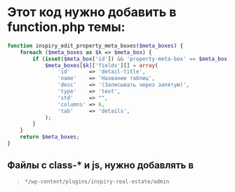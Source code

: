 # Этот код нужно добавить в function.php темы:
```php
function inspiry_edit_property_meta_boxes($meta_boxes) {
	foreach ($meta_boxes as $k => $meta_box) {
		if (isset($meta_box['id']) && 'property-meta-box' == $meta_box['id']) {
			$meta_boxes[$k]['fields'][] = array(
				'id'      => 'detail-title',
				'name' 	  => 'Название таблиц',
				'desc' 	  => '(Записывать через запятую)',
				'type' 	  => 'text',
				'std'     => "",
				'columns' => 6,
				'tab'     => 'details',
			);
		}
	}
	return $meta_boxes;
}
```
## Файлы с class-* и js, нужно добавлять в
> ```*/wp-content/plugins/inspiry-real-estate/admin```